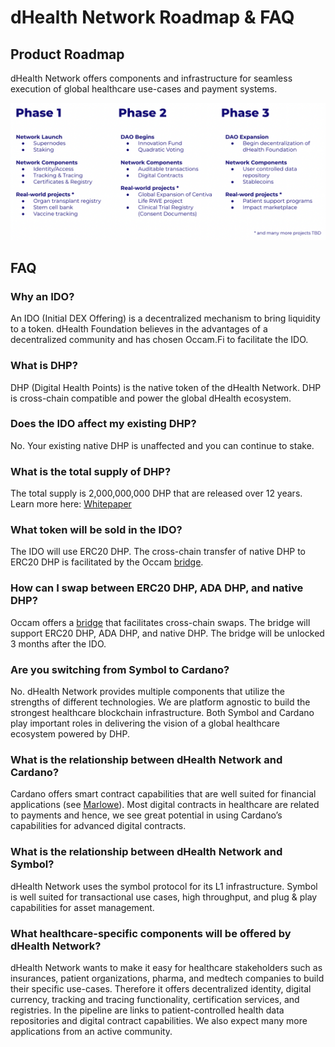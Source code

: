 # dHealth Network Roadmap & FAQ

## Product Roadmap

dHealth Network offers components and infrastructure for seamless execution of global healthcare use-cases and payment systems. 

![](.gitbook/assets/image%20%281%29.png)

## FAQ

### **Why an IDO?**

An IDO \(Initial DEX Offering\) is a decentralized mechanism to bring liquidity to a token. dHealth Foundation believes in the advantages of a decentralized community and has chosen Occam.Fi to facilitate the IDO.

### **What is DHP?**

DHP \(Digital Health Points\) is the native token of the dHealth Network. DHP is cross-chain compatible and power the global dHealth ecosystem.

### **Does the IDO affect my existing DHP?**

No. Your existing native DHP is unaffected and you can continue to stake.

### **What is the total supply of DHP?**

The total supply is 2,000,000,000 DHP that are released over 12 years. Learn more here: [Whitepaper](https://dhealth.network/docs/Whitepaper-dHealth-Network.pdf)

### **What token will be sold in the IDO?**

The IDO will use ERC20 DHP. The cross-chain transfer of native DHP to ERC20 DHP is facilitated by the Occam [bridge](https://occam.fi/swap).

### **How can I swap between ERC20 DHP, ADA DHP, and native DHP?**

Occam offers a [bridge](https://occam.fi/swap) that facilitates cross-chain swaps. The bridge will support ERC20 DHP, ADA DHP, and native DHP. The bridge will be unlocked 3 months after the IDO.

### **Are you switching from Symbol to Cardano?**

No. dHealth Network provides multiple components that utilize the strengths of different technologies. We are platform agnostic to build the strongest healthcare blockchain infrastructure. Both Symbol and Cardano play important roles in delivering the vision of a global healthcare ecosystem powered by DHP.

### **What is the relationship between dHealth Network and Cardano?**

Cardano offers smart contract capabilities that are well suited for financial applications \(see [Marlowe](https://docs.cardano.org/marlowe/learn-about-marlowe)\). Most digital contracts in healthcare are related to payments and hence, we see great potential in using Cardano’s capabilities for advanced digital contracts.

### **What is the relationship between dHealth Network and Symbol?**

dHealth Network uses the symbol protocol for its L1 infrastructure. Symbol is well suited for transactional use cases, high throughput, and plug & play capabilities for asset management.

### **What healthcare-specific components will be offered by dHealth Network?**

dHealth Network wants to make it easy for healthcare stakeholders such as insurances, patient organizations, pharma, and medtech companies to build their specific use-cases. Therefore it offers decentralized identity, digital currency, tracking and tracing functionality, certification services, and registries. In the pipeline are links to patient-controlled health data repositories and digital contract capabilities. We also expect many more applications from an active community.



